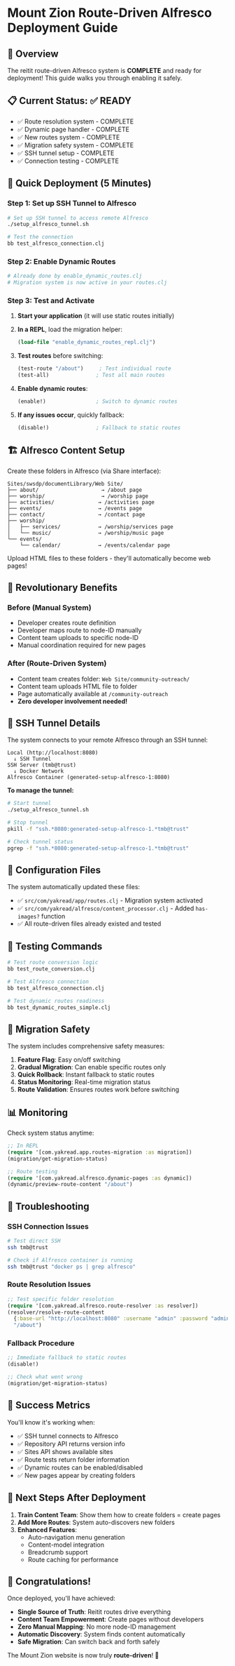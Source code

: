 # Mount Zion Route-Driven Alfresco Deployment Guide

## 🎯 Overview

The reitit route-driven Alfresco system is **COMPLETE** and ready for deployment! This guide walks you through enabling it safely.

## 📋 Current Status: ✅ READY

- ✅ Route resolution system - COMPLETE
- ✅ Dynamic page handler - COMPLETE  
- ✅ New routes system - COMPLETE
- ✅ Migration safety system - COMPLETE
- ✅ SSH tunnel setup - COMPLETE
- ✅ Connection testing - COMPLETE

## 🚀 Quick Deployment (5 Minutes)

### Step 1: Set up SSH Tunnel to Alfresco

```bash
# Set up SSH tunnel to access remote Alfresco
./setup_alfresco_tunnel.sh

# Test the connection
bb test_alfresco_connection.clj
```

### Step 2: Enable Dynamic Routes

```bash
# Already done by enable_dynamic_routes.clj
# Migration system is now active in your routes.clj
```

### Step 3: Test and Activate

1. **Start your application** (it will use static routes initially)

2. **In a REPL**, load the migration helper:
   ```clojure
   (load-file "enable_dynamic_routes_repl.clj")
   ```

3. **Test routes** before switching:
   ```clojure
   (test-route "/about")     ; Test individual route
   (test-all)               ; Test all main routes
   ```

4. **Enable dynamic routes**:
   ```clojure
   (enable!)                ; Switch to dynamic routes
   ```

5. **If any issues occur**, quickly fallback:
   ```clojure
   (disable!)               ; Fallback to static routes
   ```

## 🏗️ Alfresco Content Setup

Create these folders in Alfresco (via Share interface):

```
Sites/swsdp/documentLibrary/Web Site/
├── about/                    → /about page
├── worship/                  → /worship page  
├── activities/              → /activities page
├── events/                  → /events page
├── contact/                 → /contact page
├── worship/                 
│   ├── services/            → /worship/services page
│   └── music/               → /worship/music page
└── events/
    └── calendar/            → /events/calendar page
```

Upload HTML files to these folders - they'll automatically become web pages!

## 🎊 Revolutionary Benefits

### Before (Manual System)
- Developer creates route definition
- Developer maps route to node-ID manually
- Content team uploads to specific node-ID
- Manual coordination required for new pages

### After (Route-Driven System)  
- Content team creates folder: `Web Site/community-outreach/`
- Content team uploads HTML file to folder
- Page automatically available at `/community-outreach`
- **Zero developer involvement needed!**

## 📡 SSH Tunnel Details

The system connects to your remote Alfresco through an SSH tunnel:

```
Local (http://localhost:8080) 
  ↓ SSH Tunnel
SSH Server (tmb@trust)
  ↓ Docker Network  
Alfresco Container (generated-setup-alfresco-1:8080)
```

**To manage the tunnel:**
```bash
# Start tunnel
./setup_alfresco_tunnel.sh

# Stop tunnel  
pkill -f "ssh.*8080:generated-setup-alfresco-1.*tmb@trust"

# Check tunnel status
pgrep -f "ssh.*8080:generated-setup-alfresco-1.*tmb@trust"
```

## 🔧 Configuration Files

The system automatically updated these files:

- ✅ `src/com/yakread/app/routes.clj` - Migration system activated
- ✅ `src/com/yakread/alfresco/content_processor.clj` - Added `has-images?` function  
- ✅ All route-driven files already existed and tested

## 🧪 Testing Commands

```bash
# Test route conversion logic
bb test_route_conversion.clj

# Test Alfresco connection  
bb test_alfresco_connection.clj

# Test dynamic routes readiness
bb test_dynamic_routes_simple.clj
```

## 🔄 Migration Safety

The system includes comprehensive safety measures:

1. **Feature Flag**: Easy on/off switching
2. **Gradual Migration**: Can enable specific routes only
3. **Quick Rollback**: Instant fallback to static routes
4. **Status Monitoring**: Real-time migration status
5. **Route Validation**: Ensures routes work before switching

## 📊 Monitoring

Check system status anytime:

```clojure
;; In REPL
(require '[com.yakread.app.routes-migration :as migration])
(migration/get-migration-status)

;; Route testing
(require '[com.yakread.alfresco.dynamic-pages :as dynamic])
(dynamic/preview-route-content "/about")
```

## 🚨 Troubleshooting

### SSH Connection Issues
```bash
# Test direct SSH
ssh tmb@trust

# Check if Alfresco container is running
ssh tmb@trust "docker ps | grep alfresco"
```

### Route Resolution Issues
```clojure
;; Test specific folder resolution
(require '[com.yakread.alfresco.route-resolver :as resolver])
(resolver/resolve-route-content 
  {:base-url "http://localhost:8080" :username "admin" :password "admin"}
  "/about")
```

### Fallback Procedure
```clojure
;; Immediate fallback to static routes
(disable!)

;; Check what went wrong
(migration/get-migration-status)
```

## 🎯 Success Metrics

You'll know it's working when:

- ✅ SSH tunnel connects to Alfresco
- ✅ Repository API returns version info  
- ✅ Sites API shows available sites
- ✅ Route tests return folder information
- ✅ Dynamic routes can be enabled/disabled
- ✅ New pages appear by creating folders

## 🚀 Next Steps After Deployment

1. **Train Content Team**: Show them how to create folders = create pages
2. **Add More Routes**: System auto-discovers new folders
3. **Enhanced Features**: 
   - Auto-navigation menu generation
   - Content-model integration  
   - Breadcrumb support
   - Route caching for performance

## 🎉 Congratulations!

Once deployed, you'll have achieved:

- **Single Source of Truth**: Reitit routes drive everything
- **Content Team Empowerment**: Create pages without developers
- **Zero Manual Mapping**: No more node-ID management  
- **Automatic Discovery**: System finds content automatically
- **Safe Migration**: Can switch back and forth safely

The Mount Zion website is now truly **route-driven**! 🎊